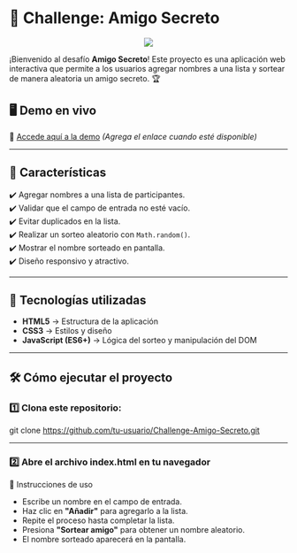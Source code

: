 # 🎁 Challenge: Amigo Secreto

<p align="center">
   <img src="http://img.shields.io/static/v1?label=STATUS&message=EM%20DESENVOLVIMENTO&color=RED&style=for-the-badge" #vitrinedev/>
</p>

¡Bienvenido al desafío **Amigo Secreto**! Este proyecto es una aplicación web interactiva que permite a los usuarios agregar nombres a una lista y sortear de manera aleatoria un amigo secreto. 🏆


## 🖥️ **Demo en vivo**
🔗 [Accede aquí a la demo](#) *(Agrega el enlace cuando esté disponible)*

---

## 📌 **Características**
✔️ Agregar nombres a una lista de participantes.  
✔️ Validar que el campo de entrada no esté vacío.  
✔️ Evitar duplicados en la lista.  
✔️ Realizar un sorteo aleatorio con `Math.random()`.  
✔️ Mostrar el nombre sorteado en pantalla.  
✔️ Diseño responsivo y atractivo.  

---

## 🚀 **Tecnologías utilizadas**
- **HTML5** → Estructura de la aplicación  
- **CSS3** → Estilos y diseño 
- **JavaScript (ES6+)** → Lógica del sorteo y manipulación del DOM  

---

## 🛠️ **Cómo ejecutar el proyecto**
### 1️⃣ Clona este repositorio:
git clone https://github.com/tu-usuario/Challenge-Amigo-Secreto.git

---

### 2️⃣ Abre el archivo index.html en tu navegador

🎯 Instrucciones de uso
- Escribe un nombre en el campo de entrada.
- Haz clic en **"Añadir"** para agregarlo a la lista.
- Repite el proceso hasta completar la lista.
- Presiona **"Sortear amigo"** para obtener un nombre aleatorio.
- El nombre sorteado aparecerá en la pantalla.
